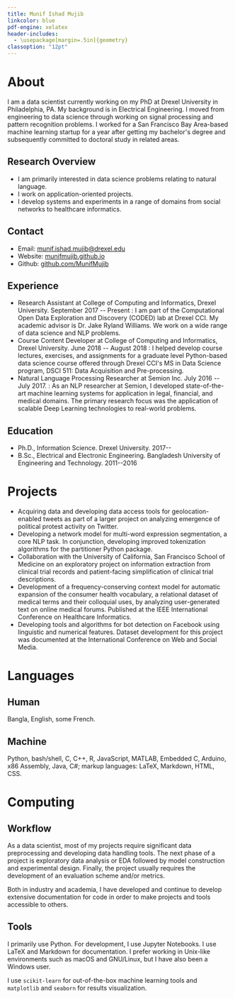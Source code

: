 ```yaml
---
title: Munif Ishad Mujib
linkcolor: blue
pdf-engine: xelatex
header-includes:
  - \usepackage[margin=.5in]{geometry}
classoption: "12pt"
---
```


# About

I am a data scientist currently working on my PhD at Drexel University in Philadelphia, PA. My background is in Electrical Engineering. I moved from engineering to data science through working on signal processing and pattern recognition problems. I worked for a San Francisco Bay Area-based machine learning startup for a year after getting my bachelor's degree and subsequently committed to doctoral study in related areas.

## Research Overview

+ I am primarily interested in data science problems relating to natural language.
+ I work on application-oriented projects.
+ I develop systems and experiments in a range of domains from social networks to healthcare informatics.

## Contact

+ Email: [munif.ishad.mujib@drexel.edu](mailto:munif.ishad.mujib@drexel.edu)
+ Website: [munifmujib.github.io](https://munifmujib.github.io)
+ Github: [github.com/MunifMujib](https://github.com/MunifMujib)

## Experience

+ Research Assistant at College of Computing and Informatics, Drexel University. September 2017 -- Present
: I am part of the Computational Open Data Exploration and Discovery (CODED) lab at Drexel CCI. My academic advisor is Dr. Jake Ryland Williams. We work on a wide range of data science and NLP problems.
+ Course Content Developer at College of Computing and Informatics, Drexel University. June 2018 -- August 2018
: I helped develop course lectures, exercises, and assignments for a graduate level Python-based data science course offered through Drexel CCI's MS in Data Science program, DSCI 511: Data Acquisition and Pre-processing.
+ Natural Language Processing Researcher at Semion Inc. July 2016 -- July 2017.
: As an NLP researcher at Semion, I developed state-of-the-art machine learning systems for application in legal, financial, and medical domains. The primary research focus was the application of scalable Deep Learning technologies to real-world problems.

## Education

+ Ph.D., Information Science. Drexel University. 2017--
+ B.Sc., Electrical and Electronic Engineering. Bangladesh University of Engineering and Technology. 2011--2016

# Projects

<!-- + Exploring NLP applications towards clinical trial description simplification. March 2018--
: Collaboration between my research group at Drexel University and the University of California, San Francisco School of Medicine. An ongoing pilot project exploring the potential of NLP technologies in helping make descriptions of clinical trials more understandable to the average potential participant.

+ Expanding a Consumer Health Vocabulary (CHV) using a probabilistic context model. September 2017--
: Development of a machine learning algorithm that can generate entry suggestions for a CHV by analyzing user-generated text on online medical forums.

+ Developing a bot detection system on Facebook. September 2017--
: Preliminary exploration of bot activity and potential detection mechanisms on Facebook posts from news outlets utilizing a dataset of news stories annotated for factuality. -->

- Acquiring data and developing data access tools for
geolocation-enabled tweets as part of a larger project on analyzing
emergence of political protest activity on Twitter.
- Developing a network model for multi-word expression segmentation, a
core NLP task. In conjunction, developing improved tokenization algorithms
for the partitioner Python package.
- Collaboration with the University of California, San Francisco School
of Medicine on an exploratory project on information extraction from
clinical trial records and patient-facing simplification of clinical trial
descriptions.
- Development of a frequency-conserving context model for automatic
expansion of the consumer health vocabulary, a relational dataset of medical
terms and their colloquial uses, by analyzing user-generated text on online
medical forums. Published at the IEEE International Conference on Healthcare
Informatics.
- Developing tools and algorithms for bot detection on Facebook using
linguistic and numerical features. Dataset development for this project was
documented at the International Conference on Web and Social Media.

# Languages

## Human

Bangla, English, some French.

## Machine

Python, bash/shell, C, C++, R, JavaScript, MATLAB, Embedded C, Arduino, x86 Assembly, Java, C#; markup languages: LaTeX, Markdown, HTML, CSS.

# Computing

## Workflow

As a data scientist, most of my projects require significant data preprocessing and developing data handling tools. The next phase of a project is exploratory data analysis or EDA followed by model construction and experimental design. Finally, the project usually requires the development of an evaluation scheme and/or metrics.

Both in industry and academia, I have developed and continue to develop extensive documentation for code in order to make projects and tools accessible to others.

## Tools

I primarily use Python. For development, I use Jupyter Notebooks. I use LaTeX and Markdown for documentation. I prefer working in Unix-like environments such as macOS and GNU/Linux, but I have also been a Windows user.

I use `scikit-learn` for out-of-the-box machine learning tools and `matplotlib` and `seaborn` for results visualization.
